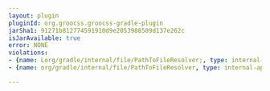 ```yaml
---
layout: plugin
pluginId: org.groocss.groocss-gradle-plugin
jarSha1: 91271b812774591910d9e2053988509d137e262c
isJarAvailable: true
error: NONE
violations:
- {name: Lorg/gradle/internal/file/PathToFileResolver;, type: internal-api-usage}
- {name: org/gradle/internal/file/PathToFileResolver, type: internal-api-usage}

---
```

